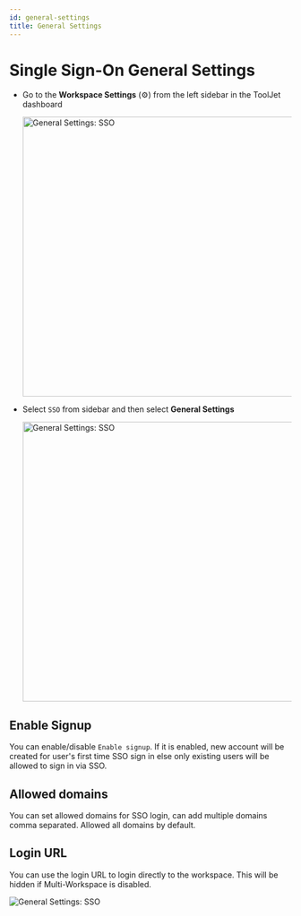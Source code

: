 ```yaml
---
id: general-settings
title: General Settings
---
```


# Single Sign-On General Settings

- Go to the **Workspace Settings** (⚙️) from the left sidebar in the ToolJet dashboard
  <div style={{textAlign: 'center'}}>

  <img className="screenshot-full" src="/img/sso/general/workside.png" alt="General Settings: SSO" width="500"/>

  </div>

- Select `SSO` from sidebar and then select **General Settings**
  <div style={{textAlign: 'center'}}>

  <img className="screenshot-full" src="/img/sso/general/sso.png" alt="General Settings: SSO" width="500"/>

  </div>

## Enable Signup

You can enable/disable `Enable signup`. If it is enabled, new account will be created for user's first time SSO sign in else only existing users will be allowed to sign in via SSO.

## Allowed domains

You can set allowed domains for SSO login, can add multiple domains comma separated. Allowed all domains by default.

## Login URL

You can use the login URL to login directly to the workspace. This will be hidden if Multi-Workspace is disabled.

<div style={{textAlign: 'center'}}>

<img className="screenshot-full" src="/img/sso/general/login.png" alt="General Settings: SSO" />

</div>
